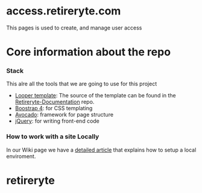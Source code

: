 # access.retireryte.com

This pages is used to create, and manage user access

# Core information about the repo

### Stack

This alre all the tools that we are going to use for this project

- [Looper template](https://themes.getbootstrap.com/product/looper-responsive-admin-template/): The source of the template can be found in the [Retireryte-Documentation](https://github.com/Retireryte/Retireryte-Documentation) repo.
- [Boostrap 4](https://getbootstrap.com/): for CSS templating
- [Avocado](https://www.npmjs.com/package/@0x4447/avocado): framework for page structure
- [jQuery](https://jquery.com/): for writing front-end code

### How to work with a site Locally

In our Wiki page we have a [detailed article](https://github.com/Retireryte/Rr-Documentation/wiki/Local-Environment-Setup-Web) that explains how to setup a local enviroment.
# retireryte
